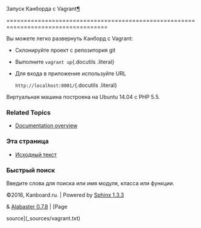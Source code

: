 Запуск Канборда с Vagrant[¶](#run-kanboard-with-vagrant "Ссылка на этот заголовок")

===================================================================================



Вы можете легко развернуть Канборд с Vagrant:



-   Склонируйте проект с репозитория git



-   Выполните `vagrant up`{.docutils .literal}



-   Для входа в приложение используйте URL

    `http://localhost:8001/`{.docutils .literal}



Виртуальная машина построена на Ubuntu 14.04 с PHP 5.5.



### Related Topics



-   [Documentation overview](index.markdown)



### Эта страница



-   [Исходный текст](_sources/vagrant.txt)



### Быстрый поиск



Введите слова для поиска или имя модуля, класса или функции.



©2016, Kanboard.ru. | Powered by [Sphinx 1.3.3](http://sphinx-doc.org/)

& [Alabaster 0.7.8](https://github.com/bitprophet/alabaster) | [Page

source](_sources/vagrant.txt)

